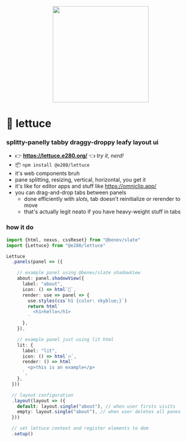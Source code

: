 
<div align="center"><img alt="" width=256 src="./assets/lettuce.avif"/></div>

# 🥬 lettuce

### splitty-panelly tabby draggy-droppy leafy layout ui

- 👉 **https://lettuce.e280.org/** 👈 *try it, nerd!*
- 📦 `npm install @e280/lettuce`
- it's web components bruh
- pane splitting, resizing, vertical, horizontal, you get it
- it's like for editor apps and stuff like https://omniclip.app/
- you can drag-and-drop tabs between panels
  - done efficiently with *slots,* tab doesn't reinitialize or rerender to move
  - that's actually legit neato if you have heavy-weight stuff in tabs

### how it do

```ts
import {html, nexus, cssReset} from "@benev/slate"
import {Lettuce} from "@e280/lettuce"

Lettuce
  .panels(panel => ({

    // example panel using @benev/slate shadowView
    about: panel.shadowView({
      label: "about",
      icon: () => html`🥬`,
      render: use => panel => {
        use.styles(css`h1 {color: skyblue;}`)
        return html`
          <h1>hello</h1>
        `
      },
    }),

    // example panel just using lit html
    lit: {
      label: "lit",
      icon: () => html`🔥`,
      render: () => html`
        <p>this is an example</p>
      `,
    },
  }))

  // layout configuration
  .layout(layout => ({
    default: layout.single("about"), // when user firsts visits
    empty: layout.single("about"), // when user deletes all panes
  }))

  // set lettuce context and register elements to dom
  .setup()
```

